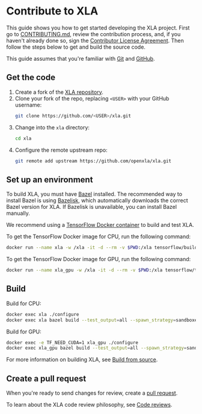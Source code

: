 # Contribute to XLA

This guide shows you how to get started developing the XLA project. First go to
[CONTRIBUTING.md](../CONTRIBUTING.md), review the contribution process, and, if
you haven't already done so, sign the
[Contributor License Agreement](https://cla.developers.google.com/about). Then
follow the steps below to get and build the source code.

This guide assumes that you're familiar with
[Git](https://github.com/openxla/xla) and [GitHub](https://docs.github.com/).

## Get the code

1. Create a fork of the [XLA repository](https://github.com/openxla/xla).
2. Clone your fork of the repo, replacing `<USER>` with your GitHub username:
   ```sh
   git clone https://github.com/<USER>/xla.git
   ```
3. Change into the `xla` directory:
   ```sh
   cd xla
   ```
4. Configure the remote upstream repo:
   ```sh
   git remote add upstream https://github.com/openxla/xla.git
   ```

## Set up an environment

To build XLA, you must have [Bazel](https://bazel.build/install) installed. The
recommended way to install Bazel is using
[Bazelisk](https://github.com/bazelbuild/bazelisk#readme), which automatically
downloads the correct Bazel version for XLA. If Bazelisk is unavailable, you can
install Bazel manually.

We recommend using a
[TensorFlow Docker container](https://www.tensorflow.org/install/docker) to
build and test XLA.

To get the TensorFlow Docker image for CPU, run the following command:

```sh
docker run --name xla -w /xla -it -d --rm -v $PWD:/xla tensorflow/build:latest-python3.9 bash
```

To get the TensorFlow Docker image for GPU, run the following command:

```sh
docker run --name xla_gpu -w /xla -it -d --rm -v $PWD:/xla tensorflow/tensorflow:devel-gpu bash
```

## Build

Build for CPU:

```sh
docker exec xla ./configure
docker exec xla bazel build --test_output=all --spawn_strategy=sandboxed --nocheck_visibility //xla/...
```

Build for GPU:

```sh
docker exec -e TF_NEED_CUDA=1 xla_gpu ./configure
docker exec xla_gpu bazel build --test_output=all --spawn_strategy=sandboxed --nocheck_visibility //xla/...
```

For more information on building XLA, see
[Build from source](build_from_source.md).

## Create a pull request

When you're ready to send changes for review, create a
[pull request](https://docs.github.com/en/pull-requests/collaborating-with-pull-requests/proposing-changes-to-your-work-with-pull-requests/about-pull-requests).

To learn about the XLA code review philosophy, see
[Code reviews](code_reviews.md).
